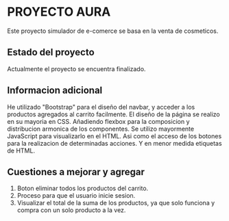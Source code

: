 # PROYECTO AURA

 Este proyecto simulador de e-comerce se basa en la venta de cosmeticos.

## Estado del proyecto

 Actualmente el proyecto se encuentra finalizado.

## Informacion adicional

 He utilizado "Bootstrap" para el diseño del navbar, y acceder a los productos agregados al carrito facilmente.
 El diseño de la página se realizo en su mayoria en CSS. Añadiendo flexbox para la composicion y distribucion armonica de los componentes.
 Se utilizo mayormente JavaScript para visualizarlo en el HTML. Asi como el acceso de los botones para la realizacion de determinadas acciones. Y en menor medida etiquetas de HTML.
 
## Cuestiones a mejorar y agregar

1. Boton eliminar todos los productos del carrito.
2. Proceso para que el usuario inicie sesion.
3. Visualizar el total de la suma de los productos, ya que solo funciona y compra con un solo producto a la vez.

